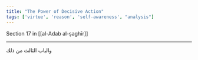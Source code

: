 ```yaml
---
title: "The Power of Decisive Action"
tags: ['virtue', 'reason', 'self-awareness', "analysis"]
---
```


 Section 17 in [[al-Adab al-ṣaghīr]]

---
والباب الثالث من ذلك
